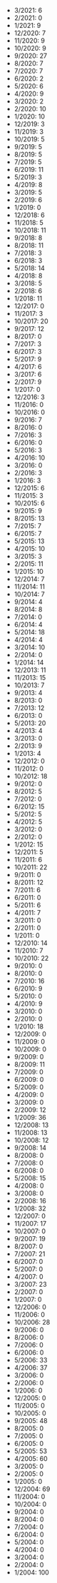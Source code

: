 *  3/2021: 6
*  2/2021: 0
*  1/2021: 9
*  12/2020: 7
*  11/2020: 9
*  10/2020: 9
*  9/2020: 27
*  8/2020: 7
*  7/2020: 7
*  6/2020: 2
*  5/2020: 6
*  4/2020: 9
*  3/2020: 2
*  2/2020: 10
*  1/2020: 10
*  12/2019: 3
*  11/2019: 3
*  10/2019: 5
*  9/2019: 5
*  8/2019: 5
*  7/2019: 5
*  6/2019: 11
*  5/2019: 3
*  4/2019: 8
*  3/2019: 5
*  2/2019: 6
*  1/2019: 0
*  12/2018: 6
*  11/2018: 5
*  10/2018: 11
*  9/2018: 8
*  8/2018: 11
*  7/2018: 3
*  6/2018: 3
*  5/2018: 14
*  4/2018: 8
*  3/2018: 5
*  2/2018: 6
*  1/2018: 11
*  12/2017: 0
*  11/2017: 3
*  10/2017: 20
*  9/2017: 12
*  8/2017: 0
*  7/2017: 3
*  6/2017: 3
*  5/2017: 9
*  4/2017: 6
*  3/2017: 6
*  2/2017: 9
*  1/2017: 0
*  12/2016: 3
*  11/2016: 0
*  10/2016: 0
*  9/2016: 7
*  8/2016: 0
*  7/2016: 3
*  6/2016: 0
*  5/2016: 3
*  4/2016: 10
*  3/2016: 0
*  2/2016: 3
*  1/2016: 3
*  12/2015: 6
*  11/2015: 3
*  10/2015: 6
*  9/2015: 9
*  8/2015: 13
*  7/2015: 7
*  6/2015: 7
*  5/2015: 13
*  4/2015: 10
*  3/2015: 3
*  2/2015: 11
*  1/2015: 10
*  12/2014: 7
*  11/2014: 11
*  10/2014: 7
*  9/2014: 4
*  8/2014: 8
*  7/2014: 0
*  6/2014: 4
*  5/2014: 18
*  4/2014: 4
*  3/2014: 10
*  2/2014: 0
*  1/2014: 14
*  12/2013: 11
*  11/2013: 15
*  10/2013: 7
*  9/2013: 4
*  8/2013: 0
*  7/2013: 12
*  6/2013: 0
*  5/2013: 20
*  4/2013: 4
*  3/2013: 0
*  2/2013: 9
*  1/2013: 4
*  12/2012: 0
*  11/2012: 0
*  10/2012: 18
*  9/2012: 0
*  8/2012: 5
*  7/2012: 0
*  6/2012: 15
*  5/2012: 5
*  4/2012: 5
*  3/2012: 0
*  2/2012: 0
*  1/2012: 15
*  12/2011: 5
*  11/2011: 6
*  10/2011: 22
*  9/2011: 0
*  8/2011: 12
*  7/2011: 6
*  6/2011: 0
*  5/2011: 6
*  4/2011: 7
*  3/2011: 0
*  2/2011: 0
*  1/2011: 0
*  12/2010: 14
*  11/2010: 7
*  10/2010: 22
*  9/2010: 0
*  8/2010: 0
*  7/2010: 16
*  6/2010: 9
*  5/2010: 0
*  4/2010: 9
*  3/2010: 0
*  2/2010: 0
*  1/2010: 18
*  12/2009: 0
*  11/2009: 0
*  10/2009: 0
*  9/2009: 0
*  8/2009: 11
*  7/2009: 0
*  6/2009: 0
*  5/2009: 0
*  4/2009: 0
*  3/2009: 0
*  2/2009: 12
*  1/2009: 36
*  12/2008: 13
*  11/2008: 13
*  10/2008: 12
*  9/2008: 14
*  8/2008: 0
*  7/2008: 0
*  6/2008: 0
*  5/2008: 15
*  4/2008: 0
*  3/2008: 0
*  2/2008: 16
*  1/2008: 32
*  12/2007: 0
*  11/2007: 17
*  10/2007: 0
*  9/2007: 19
*  8/2007: 0
*  7/2007: 21
*  6/2007: 0
*  5/2007: 0
*  4/2007: 0
*  3/2007: 23
*  2/2007: 0
*  1/2007: 0
*  12/2006: 0
*  11/2006: 0
*  10/2006: 28
*  9/2006: 0
*  8/2006: 0
*  7/2006: 0
*  6/2006: 0
*  5/2006: 33
*  4/2006: 37
*  3/2006: 0
*  2/2006: 0
*  1/2006: 0
*  12/2005: 0
*  11/2005: 0
*  10/2005: 0
*  9/2005: 48
*  8/2005: 0
*  7/2005: 0
*  6/2005: 0
*  5/2005: 53
*  4/2005: 60
*  3/2005: 0
*  2/2005: 0
*  1/2005: 0
*  12/2004: 69
*  11/2004: 0
*  10/2004: 0
*  9/2004: 0
*  8/2004: 0
*  7/2004: 0
*  6/2004: 0
*  5/2004: 0
*  4/2004: 0
*  3/2004: 0
*  2/2004: 0
*  1/2004: 100